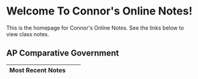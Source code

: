 # Welcome To Connor's Online Notes!
This is the homepage for  Connor's Online Notes. See the links below to view class notes.

## AP Comparative Government
| Most Recent Notes |  |  |
|--|--|--|
<!--stackedit_data:
eyJoaXN0b3J5IjpbLTQ2MDU0MzM0XX0=
-->